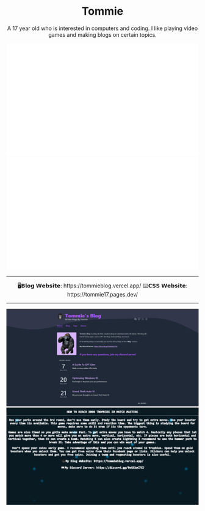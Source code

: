 <h1 align="center">Tommie</h1>
    <p align="center">
    </b> A 17 year old who is interested in computers and coding. I like playing video games and making blogs on certain topics.                              
    </p>
    <p align="center">
   <img src="https://github.com/elite159844/github-stats/blob/master/generated/overview.svg#gh-dark-mode-only" />
   <img src="https://github.com/elite159844/github-stats/blob/master/generated/languages.svg#gh-dark-mode-only" />
        </p>
    <p align="center">
        <hr>
         <p align="center">
        🖥️𝗕𝗹𝗼𝗴 𝗪𝗲𝗯𝘀𝗶𝘁𝗲: https://tommieblog.vercel.app/
        ⌨️𝗖𝗦𝗦 𝗪𝗲𝗯𝘀𝗶𝘁𝗲: https://tommie17.pages.dev/
        <p align="center">
        <hr>
    <img src="https://github.com/elite159844/elite159844/blob/main/myblog.png?raw=true">
    <img src="https://github.com/elite159844/tommie17/blob/main/2ndwebsite.png?raw=true">
  </p>
   
    

